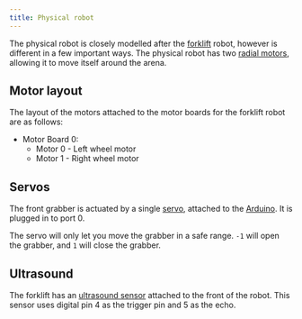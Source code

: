 ```yaml
---
title: Physical robot
---
```


The physical robot is closely modelled after the [forklift](/robots/forklift) robot, however is different in a few important ways. The physical robot has two [radial motors](/api/motor-board), allowing it to move itself around the arena.

## Motor layout

The layout of the motors attached to the motor boards for the forklift robot are as follows:

- Motor Board 0:
    - Motor 0 - Left wheel motor
    - Motor 1 - Right wheel motor

## Servos

The front grabber is actuated by a single [servo](/api/servos), attached to the [Arduino](/api/arduino/#servos). It is plugged in to port 0.

The servo will only let you move the grabber in a safe range. `-1` will open the grabber, and `1` will close the grabber.

## Ultrasound

The forklift has an [ultrasound sensor](/api/ultrasound) attached to the front of the robot. This sensor uses digital pin 4 as the trigger pin and 5 as the echo.
